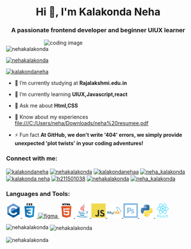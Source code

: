 <h1 align="center">Hi 👋, I'm Kalakonda Neha</h1>
<h3 align="center">A passionate frontend developer and beginner UIUX learner</h3>
<img align="right" width="400" alt="coding image" src="https://i0.wp.com/i.imgur.com/4UUvR72.gif">


<p align="left"> <img src="https://komarev.com/ghpvc/?username=nehakalakonda&label=Profile%20views&color=0e75b6&style=flat" alt="nehakalakonda" /> </p>

<p align="left"> <a href="https://github.com/ryo-ma/github-profile-trophy"><img src="https://github-profile-trophy.vercel.app/?username=nehakalakonda" alt="nehakalakonda" /></a> </p>

<p align="left"> <a href="https://twitter.com/kalakondaneha" target="blank"><img src="https://img.shields.io/twitter/follow/kalakondaneha?logo=twitter&style=for-the-badge" alt="kalakondaneha" /></a> </p>

- 🔭 I’m currently studying at **Rajalakshmi.edu.in**

- 🌱 I’m currently learning **UIUX,Javascript,react**

- 💬 Ask me about **Html,CSS**

- 📄 Know about my experiences [file:///C:/Users/neha/Downloads/neha%20resumee.pdf](file:///C:/Users/neha/Downloads/neha%20resumee.pdf)

- ⚡ Fun fact **At GitHub, we don't write '404' errors, we simply provide unexpected 'plot twists' in your coding adventures!**

<h3 align="left">Connect with me:</h3>
<p align="left">
<a href="https://twitter.com/kalakondaneha" target="blank"><img align="center" src="https://raw.githubusercontent.com/rahuldkjain/github-profile-readme-generator/master/src/images/icons/Social/twitter.svg" alt="kalakondaneha" height="30" width="40" /></a>
<a href="https://linkedin.com/in/nehakalakonda" target="blank"><img align="center" src="https://raw.githubusercontent.com/rahuldkjain/github-profile-readme-generator/master/src/images/icons/Social/linked-in-alt.svg" alt="nehakalakonda" height="30" width="40" /></a>
<a href="https://kaggle.com/kalakondanehaa" target="blank"><img align="center" src="https://raw.githubusercontent.com/rahuldkjain/github-profile-readme-generator/master/src/images/icons/Social/kaggle.svg" alt="kalakondanehaa" height="30" width="40" /></a>
<a href="https://instagram.com/neha_kalakonda" target="blank"><img align="center" src="https://raw.githubusercontent.com/rahuldkjain/github-profile-readme-generator/master/src/images/icons/Social/instagram.svg" alt="neha_kalakonda" height="30" width="40" /></a>
<a href="https://www.behance.net/kalakonda neha" target="blank"><img align="center" src="https://raw.githubusercontent.com/rahuldkjain/github-profile-readme-generator/master/src/images/icons/Social/behance.svg" alt="kalakonda neha" height="30" width="40" /></a>
<a href="https://www.hackerrank.com/h211501038" target="blank"><img align="center" src="https://raw.githubusercontent.com/rahuldkjain/github-profile-readme-generator/master/src/images/icons/Social/hackerrank.svg" alt="h211501038" height="30" width="40" /></a>
<a href="https://www.leetcode.com/nehakalakonda" target="blank"><img align="center" src="https://raw.githubusercontent.com/rahuldkjain/github-profile-readme-generator/master/src/images/icons/Social/leet-code.svg" alt="nehakalakonda" height="30" width="40" /></a>
<a href="https://auth.geeksforgeeks.org/user/neha_kalakonda" target="blank"><img align="center" src="https://raw.githubusercontent.com/rahuldkjain/github-profile-readme-generator/master/src/images/icons/Social/geeks-for-geeks.svg" alt="neha_kalakonda" height="30" width="40" /></a>
</p>

<h3 align="left">Languages and Tools:</h3>
<p align="left"> <a href="https://www.cprogramming.com/" target="_blank" rel="noreferrer"> <img src="https://raw.githubusercontent.com/devicons/devicon/master/icons/c/c-original.svg" alt="c" width="40" height="40"/> </a> <a href="https://www.w3schools.com/css/" target="_blank" rel="noreferrer"> <img src="https://raw.githubusercontent.com/devicons/devicon/master/icons/css3/css3-original-wordmark.svg" alt="css3" width="40" height="40"/> </a> <a href="https://www.figma.com/" target="_blank" rel="noreferrer"> <img src="https://www.vectorlogo.zone/logos/figma/figma-icon.svg" alt="figma" width="40" height="40"/> </a> <a href="https://www.w3.org/html/" target="_blank" rel="noreferrer"> <img src="https://raw.githubusercontent.com/devicons/devicon/master/icons/html5/html5-original-wordmark.svg" alt="html5" width="40" height="40"/> </a> <a href="https://www.java.com" target="_blank" rel="noreferrer"> <img src="https://raw.githubusercontent.com/devicons/devicon/master/icons/java/java-original.svg" alt="java" width="40" height="40"/> </a> <a href="https://developer.mozilla.org/en-US/docs/Web/JavaScript" target="_blank" rel="noreferrer"> <img src="https://raw.githubusercontent.com/devicons/devicon/master/icons/javascript/javascript-original.svg" alt="javascript" width="40" height="40"/> </a> <a href="https://www.mysql.com/" target="_blank" rel="noreferrer"> <img src="https://raw.githubusercontent.com/devicons/devicon/master/icons/mysql/mysql-original-wordmark.svg" alt="mysql" width="40" height="40"/> </a> <a href="https://www.photoshop.com/en" target="_blank" rel="noreferrer"> <img src="https://raw.githubusercontent.com/devicons/devicon/master/icons/photoshop/photoshop-line.svg" alt="photoshop" width="40" height="40"/> </a> <a href="https://www.python.org" target="_blank" rel="noreferrer"> <img src="https://raw.githubusercontent.com/devicons/devicon/master/icons/python/python-original.svg" alt="python" width="40" height="40"/> </a> <a href="https://reactjs.org/" target="_blank" rel="noreferrer"> <img src="https://raw.githubusercontent.com/devicons/devicon/master/icons/react/react-original-wordmark.svg" alt="react" width="40" height="40"/> </a> </p>

<p><img align="left" src="https://github-readme-stats.vercel.app/api/top-langs?username=nehakalakonda&show_icons=true&locale=en&layout=compact" alt="nehakalakonda" /></p>

<p>&nbsp;<img align="center" src="https://github-readme-stats.vercel.app/api?username=nehakalakonda&show_icons=true&locale=en" alt="nehakalakonda" /></p>

<p><img align="center" src="https://github-readme-streak-stats.herokuapp.com/?user=nehakalakonda&" alt="nehakalakonda" /></p>

